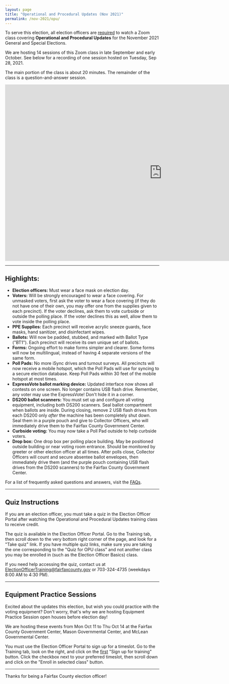 ```yaml
---
layout: page
title: "Operational and Procedural Updates (Nov 2021)"
permalink: /nov-2021/opu/
---
```


To serve this election, all election officers are <u>required</u> to watch a Zoom class covering **Operational and Procedural Updates** for the November 2021 General and Special Elections.

We are hosting 14 sessions of this Zoom class in late September and early October. See below for a recording of one session hosted on Tuesday, Sep 28, 2021.

The main portion of the class is about 20 minutes. The remainder of the class is a question-and-answer session.

<iframe width="1024" height="576" src="https://www.youtube.com/embed/7xi9BZPOpSA" title="YouTube video player" frameborder="0" allow="accelerometer; autoplay; clipboard-write; encrypted-media; gyroscope; picture-in-picture" allowfullscreen></iframe>

---

## Highlights:

- **Election officers:** Must wear a face mask on election day.
- **Voters:** Will be strongly encouraged to wear a face covering. For unmasked voters, first ask the voter to wear a face covering (if they do not have one of their own, you may offer one from the supplies given to each precinct). If the voter declines, ask them to vote curbside or outside the polling place. If the voter declines this as well, allow them to vote inside the polling place.
- **PPE Supplies:** Each precinct will receive acrylic sneeze guards, face masks, hand sanitizer, and disinfectant wipes.
- **Ballots:** Will now be padded, stubbed, and marked with Ballot Type ("BT1"). Each precinct will receive its own unique set of ballots.
- **Forms:** Ongoing effort to make forms simpler and clearer. Some forms will now be multilingual, instead of having 4 separate versions of the same form.
- **Poll Pads:** No more iSync drives and turnout surveys. All precincts will now receive a mobile hotspot, which the Poll Pads will use for syncing to a secure election database. Keep Poll Pads within 30 feet of the mobile hotspot at most times.
- **ExpressVote ballot marking device:** Updated interface now shows all contests on one screen. No longer contains USB flash drive. Remember, any voter may use the ExpressVote! Don't hide it in a corner.
- **DS200 ballot scanners:** You must set up and configure all voting equipment, including both DS200 scanners. Seal ballot compartment when ballots are inside. During closing, remove 2 USB flash drives from each DS200 only *after* the machine has been completely shut down. Seal them in a purple pouch and give to Collector Officers, who will immediately drive them to the Fairfax County Government Center.
- **Curbside voting:** You may now take a Poll Pad outside to help curbside voters.
- **Drop box:** One drop box per polling place building. May be positioned outside building or near voting room entrance. Should be monitored by greeter or other election officer at all times. After polls close, Collector Officers will count and secure absentee ballot envelopes, then immediately drive them (and the purple pouch containing USB flash drives from the DS200 scanners) to the Fairfax County Government Center.

For a list of frequently asked questions and answers, visit the [FAQs]({{site.url}}{{site.baseurl}}/nov-2021/faqs/).

---

## Quiz Instructions

If you are an election officer, you must take a quiz in the Election Officer Portal after watching the Operational and Procedural Updates training class to receive credit.

The quiz is available in the Election Officer Portal. Go to the Training tab, then scroll down to the very bottom right corner of the page, and look for a "Take quiz" link. If you have multiple quiz links, make sure you are taking the one corresponding to the "Quiz for OPU class" and not another class you may be enrolled in (such as the Election Officer Basics) class.

If you need help accessing the quiz, contact us at ElectionOfficerTraining@fairfaxcounty.gov or 703-324-4735 (weekdays 8:00 AM to 4:30 PM).

---

## Equipment Practice Sessions

Excited about the updates this election, but wish you could practice with the voting equipment? Don't worry, that's why we are hosting Equipment Practice Session open houses before election day!

We are hosting these events from Mon Oct 11 to Thu Oct 14 at the Fairfax County Government Center, Mason Governmental Center, and McLean Governmental Center.

You must use the Election Officer Portal to sign up for a timeslot. Go to the Training tab, look on the right, and click on the <u>first</u> "Sign up for training" button. Click the checkbox next to your preferred timeslot, then scroll down and click on the "Enroll in selected class" button.

---

Thanks for being a Fairfax County election officer!